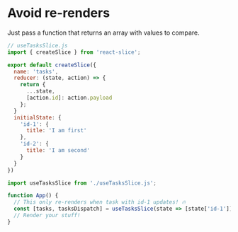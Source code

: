 # Avoid re-renders

Just pass a function that returns an array with values to compare.

```js
// useTasksSlice.js
import { createSlice } from 'react-slice';

export default createSlice({
  name: 'tasks',
  reducer: (state, action) => {
    return {
      ...state,
      [action.id]: action.payload
    };
  }
  initialState: {
    'id-1': {
      title: 'I am first'
    },
    'id-2': {
      title: 'I am second'
    }
  }
})
```

```js
import useTasksSlice from './useTasksSlice.js';

function App() {
  // This only re-renders when task with id-1 updates! 🔥
  const [tasks, tasksDispatch] = useTasksSlice(state => [state['id-1']]);
  // Render your stuff!
}
```
